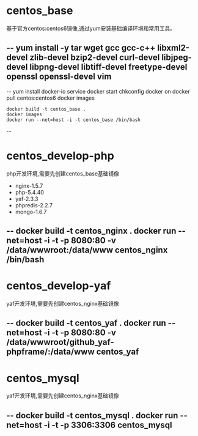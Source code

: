 centos_base
==================

基于官方centos:centos6镜像,通过yum安装基础编译环境和常用工具。

--
    yum install -y tar wget gcc gcc-c++ libxml2-devel zlib-devel bzip2-devel curl-devel libjpeg-devel libpng-devel libtiff-devel freetype-devel openssl openssl-devel vim
--

--
    yum install docker-io
    service docker start
    chkconfig docker on
    docker pull centos:centos6
    docker images
	
	docker build -t centos_base .
    docker images
    docker run --net=host -i -t centos_base /bin/bash
--

centos_develop-php
==================

php开发环境,需要先创建centos_base基础镜像
 * nginx-1.5.7
 * php-5.4.40
 * yaf-2.3.3
 * phpredis-2.2.7
 * mongo-1.6.7

--
    docker build -t centos_nginx .
    docker run --net=host -i -t -p 8080:80 -v /data/wwwroot:/data/www centos_nginx /bin/bash
--

centos_develop-yaf
==================

yaf开发环境,需要先创建centos_nginx基础镜像

--
    docker build -t centos_yaf .
    docker run --net=host -i -t -p 8080:80 -v /data/wwwroot/github_yaf-phpframe/:/data/www centos_yaf
--

centos_mysql
==================

yaf开发环境,需要先创建centos_nginx基础镜像

--
    docker build -t centos_mysql .
    docker run --net=host -i -t -p 3306:3306 centos_mysql
--
